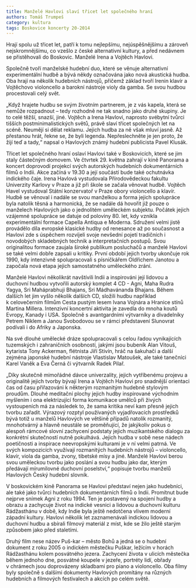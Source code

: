 ```yaml
---
title: Manželé Havlovi slaví třicet let společného hraní
authors: Tomáš Trumpeš
category: kultura
tags: Boskovice koncerty 20-2014
---
```


Hrají spolu už třicet let, patří k tomu nejlepšímu, nejúspěšnějšímu a zároveň nejskromnějšímu, co vzešlo z české alternativní kultury, a před nedávnem se přistěhovali do Boskovic. Manželé Irena a Vojtěch Havlovi.

Společně tvoří manželské hudební duo, které se věnuje alternativní experimentální hudbě a bývá někdy označována jako nová akustická hudba. Oba hrají na několik hudebních nástrojů, přičemž základ tvoří Irenin klavír a Vojtěchovo violoncello a barokní nástroje violy da gamba. Se svou hudbou procestovali celý svět. 

„Když hrajete hudbu se svým životním partnerem, je z vás kapela, která se nemůže rozpadnout – tedy rozhodně ne tak snadno jako druhé skupiny. Je to celé těžší, snazší, jiné. Vojtěch a Irena Havlovi, naprosto svébytní tvůrci tišších postminimalistických světů, právě slaví třicet společných let na scéně. Neumějí si dělat reklamu. Jejich hudba za ně však mluví jasně. Až přestanou hrát, řekne se, že byli legenda. Nepřeslechněte je jen proto, že žijí teď a tady,“ napsal o Havlových známý hudební publicista Pavel Klusák.

Třicet let společného hraní oslaví Havlovi také v Boskovicích, které se jim staly částečným domovem. Ve čtvrtek 29. května zahrají v kině Panorama a koncert doprovodí projekcí svých autorských hudebních dokumentárních filmů o Indii. Akce začíná v 19.30 a její součástí bude také ochutnávka indického čaje.
Irena Havlová vystudovala Přírodovědeckou fakultu Univerzity Karlovy v Praze a již při škole se začala věnovat hudbě. Vojtěch Havel vystudoval Státní konzervatoř v Praze obory violoncello a klavír. Hudbě se věnoval i nadále se svou manželkou a forma jejich spolupráce byla natolik těsná a harmonická, že se nadále dá hovořit již pouze o manželech Havlových jako o jednolitém uměleckém subjektu. Počátek jejich vzájemné spolupráce se datuje od poloviny 80. let, kdy vznikla experimentální formace Capella Antiqua e Moderna. Sdružení velmi jistě provádělo díla evropské klasické hudby od renesance až po současnost a Havlovi zde s úspěchem rozvíjeli svoje nevšední pojetí tradičních i novodobých skladebných technik a interpretačních postupů. Svou originalitou formace zaujala široké publikum posluchačů a manželé Havlovi se také velmi dobře zapsali u kritiky. První období jejich tvorby ukončuje rok 1990, kdy intenzivně spolupracovali s písničkářem Oldřichem Janotou a započala nová etapa jejich samostatného uměleckého zrání.

Manželé Havlovi několikrát navštívili Indii a inspirováni její lidovou a duchovní hudbou vytvořili autorský komplet 4 CD - Agni, Maha Rudra Yagya, Sri Maháprabhuji Bhajans, Sri Mádhavánanda Bhajans. Během dalších let jim vyšlo několik dalších CD, složili hudbu například k celovečerním filmům Cesta pustým lesem Ivana Vojnára a Hranice stínů Martina Millera. Intenzivní koncertní aktivita je zavedla do mnoha koutů Evropy, Kanady i USA. Společně s avantgardními výtvarníky a divadelníky Petrem Niklem a Janou Svobodovou se v rámci představení Slunovrat podívali i do Afriky a Japonska.

Na své dlouhé umělecké dráze spolupracovali s celou řadou vynikajících tuzemských i zahraničních osobností, jakými jsou bubeník Alan Vitouš, kytarista Tony Ackerman, flétnista Jiří Stivín, hráč na šakuhači a další zejména japonské hudební nástroje Vlastislav Matoušek, ale také tanečníci Karel Vaněk a Eva Černá či výtvarník Radek Pilař. 

„Díky skutečně mimořádné dávce univerzality, jejich vytříbenému projevu a originalitě jejich tvorby bývají Irena a Vojtěch Havlovi pro snadnější orientaci čas od času přiřazováni k některým rozmanitým hudebně stylovým proudům. Dlouhé meditační plochy jejich hudby inspirované východním myšlením i ona elektrizující forma komunikace umělců při živých vystoupeních má za následek to, že sama kritika neví kam přesně jejich tvorbu zařadit. Výrazový rozptyl používaných vyjadřovacích prostředků bývá totiž u manželů Havlových ve většině případů natolik rozmanitý, mnohotvárný a hlavně neustále se proměňující, že jakýkoliv pokus o alespoň rámcové slovní zachycení podstaty jejich muzikantského dialogu za konkrétní skutečností nutně pokulhává. Jejich hudba v sobě nese nádech poetičnosti a inspirace neevropskými kulturami je v ní velmi patrná. Ve svých kompozicích využívají rozmanitých hudebních nástrojů – violoncello, klavír, viola da gamba, zvony, tibetské mísy a jiné. Manželé Havlovi berou svou uměleckou tvorbu jako poslání a svou hudbu jako dar, kterým předávají mírumilovné duchovní poselství,“ popisuje tvorbu manželů Havlových Český hudební slovník.

V boskovickém kině Panorama se Havlovi představí nejen jako hudebníci, ale také jako tvůrci hudebních dokumentárních filmů o Indii. Promítnut bude nejprve snímek Agni z roku 1994. Ten je postavený na spojení hudby a obrazu a zachycuje život na indické vesnici a lidovou a duchovní kulturu Rádžasthánu v době, kdy Indie byla ještě nedotčena vlivem moderní západní kultury. Havlovi několik let zaznamenávali indickou lidovou a duchovní hudbu a sbírali filmový materiál z míst, kde se žilo ještě starým způsobem jako před staletími.

Druhý film nese název Puš-kar – město Bohů a jedná se o hudební dokument z roku 2005 o indickém městečku Puškar, ležícím v horách Rádžasthánu kolem posvátného jezera. Zachycení života v ulicích městečka během jednoho dne, posvátné koupele v jezeře, portréty lidí, obřady v chrámech jsou doprovázeny skladbami pro piano a violoncello. Oba filmy byly společně s dalšími dokumenty Havlových promítány na různých hudebních a filmových festivalech a akcích po celém světě.
